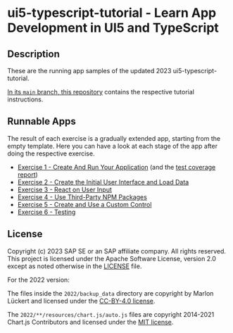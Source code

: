 # ui5-typescript-tutorial - Learn App Development in UI5 and TypeScript

## Description

These are the running app samples of the updated 2023 ui5-typescript-tutorial. 

[In its `main` branch, this repository](https://github.com/SAP-samples/ui5-typescript-tutorial/blob/main/README.md) contains the respective tutorial instructions.



## Runnable Apps

The result of each exercise is a gradually extended app, starting from the empty template. Here you can have a look at each stage of the app after doing the respective exercise.<br>
<!--The main link opens the partially optimized build result where TypeScript sourcemaps are not available, but there is also a "debug" version where the original TypeScript sources can be debugged.-->

- [Exercise 1 - Create And Run Your Application](exercises/ex1/) (and the [test coverage report](exercises/ex1/coverage/report-html/index.html)) <!-- ([debug version](exercises/ex1/debug/)) -->
- [Exercise 2 - Create the Initial User Interface and Load Data](exercises/ex2/) <!-- ([debug version](exercises/ex2/debug/)) -->
- [Exercise 3 - React on User Input](exercises/ex3/) <!-- ([debug version](exercises/ex3/debug/)) -->
- [Exercise 4 - Use Third-Party NPM Packages](exercises/ex4/) <!-- ([debug version](exercises/ex4/debug/)) -->
- [Exercise 5 - Create and Use a Custom Control](exercises/ex5/) <!-- ([debug version](exercises/ex5/debug/)) -->
- [Exercise 6 - Testing](exercises/ex6/) <!-- ([debug version](exercises/ex6/debug/)) -->

<!--In case the data cannot be loaded from the public API, you can see [the final stage of the application here](exercises/backup/) (using a backup copy of the data). [Here](exercises/backup/debug/) is the debuggable version.-->


## License
Copyright (c) 2023 SAP SE or an SAP affiliate company. All rights reserved. This project is licensed under the Apache Software License, version 2.0 except as noted otherwise in the [LICENSE](LICENSES/Apache-2.0.txt) file.

For the 2022 version:

The files inside the `2022/backup_data` directory are copyright by Marlon Lückert and licensed under the [CC-BY-4.0 license](LICENSES/CC-BY-4.0.txt).

The `2022/**/resources/chart.js/auto.js` files are copyright 2014-2021 Chart.js Contributors and licensed under the [MIT license](LICENSES/MIT.txt).